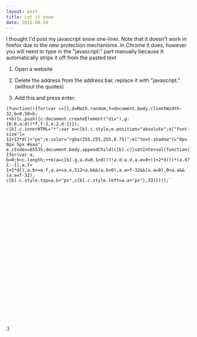 ```yaml
---
layout: post
title: Let it snow
date: 2012-08-10
---
```


I thought I'd post my javascript snow one-liner. Note that it doesn't work in firefox due to the new protection mechanisms. In Chrome it does, however you will need to type in the "javascript:" part manually because it automatically strips it off from the pasted text

1.  Open a website

2.  Delete the address from the address bar, replace it with "javascript:" (without the quotes)

3.  Add this and press enter:

```
(function(){for(var c=[],d=Math.random,f=document.body.clientWidth-32,b=0;50>b;
++b){c.push({c:document.createElement("div"),g:{b:0,a:d()*f,f:2,e:2,d:1}});
c[b].c.innerHTML="*";var e=c[b].c.style;e.position="absolute";e["font-size"]=
12+12*d()+"px";e.color="rgba(255,255,255,0.75)";e["text-shadow"]="0px 0px 5px #aaa";
e.zIndex=65535;document.body.appendChild(c[b].c)}setInterval(function(){for(var a,
b=0;b<c.length;++b)a=c[b].g,a.d=0.1>d()?!a.d:a.d,a.e=0+(1+2*d())*(a.d?1:-1),a.f=
1+2*d(),a.b+=a.f,a.a+=a.e,512<a.b&&(a.b=0),a.a>f-32&&(a.a=0),0>a.a&&(a.a=f-32),
c[b].c.style.top=a.b+"px",c[b].c.style.left=a.a+"px"},33)})();`
```

<object width="640" height="360" class="BLOGGER-youtube-video" classid="clsid:D27CDB6E-AE6D-11cf-96B8-444553540000" codebase="http://download.macromedia.com/pub/shockwave/cabs/flash/swflash.cab#version=6,0,40,0" data-thumbnail-src="http://1.gvt0.com/vi/mN7LW0Y00kE/0.jpg"><param name="movie" value="http://www.youtube.com/v/mN7LW0Y00kE&fs=1&source=uds" /><param name="bgcolor" value="#FFFFFF" /><param name="allowFullScreen" value="true" /><embed width="640" height="360"  src="http://www.youtube.com/v/mN7LW0Y00kE&fs=1&source=uds" type="application/x-shockwave-flash" allowfullscreen="true"></embed></object>

:)